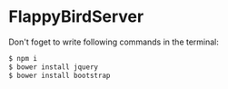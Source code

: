 # FlappyBirdServer

Don't foget to write following commands in the terminal:
```sh
$ npm i
$ bower install jquery
$ bower install bootstrap
```

